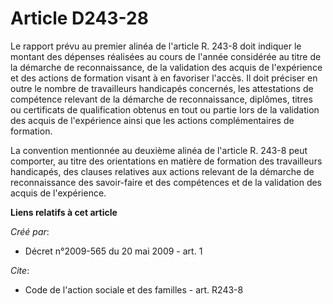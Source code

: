 # Article D243-28

Le rapport prévu au premier alinéa de l'article R. 243-8 doit indiquer le montant des dépenses réalisées au cours de l'année
considérée au titre de la démarche de reconnaissance, de la validation des acquis de l'expérience et des actions de formation
visant à en favoriser l'accès. Il doit préciser en outre le nombre de travailleurs handicapés concernés, les attestations de
compétence relevant de la démarche de reconnaissance, diplômes, titres ou certificats de qualification obtenus en tout ou
partie lors de la validation des acquis de l'expérience ainsi que les actions complémentaires de formation. 

La convention mentionnée au deuxième alinéa de l'article R. 243-8 peut comporter, au titre des orientations en matière de
formation des travailleurs handicapés, des clauses relatives aux actions relevant de la démarche de reconnaissance des
savoir-faire et des compétences et de la validation des acquis de l'expérience.

**Liens relatifs à cet article**

_Créé par_:

  - Décret n°2009-565 du 20 mai 2009 - art. 1

_Cite_:

  - Code de l'action sociale et des familles - art. R243-8
